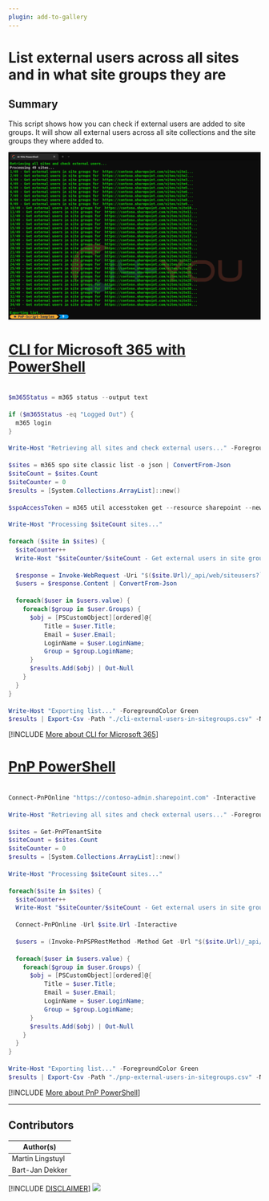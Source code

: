 ```yaml
---
plugin: add-to-gallery
---
```


# List external users across all sites and in what site groups they are

## Summary

This script shows how you can check if external users are added to site groups. It will show all external users across all site collections and the site groups they where added to.

![Example Screenshot](assets/example.png)
 
# [CLI for Microsoft 365 with PowerShell](#tab/cli-m365-ps)
```powershell

$m365Status = m365 status --output text

if ($m365Status -eq "Logged Out") {
  m365 login
}

Write-Host "Retrieving all sites and check external users..." -ForegroundColor Green

$sites = m365 spo site classic list -o json | ConvertFrom-Json
$siteCount = $sites.Count
$siteCounter = 0
$results = [System.Collections.ArrayList]::new()

$spoAccessToken = m365 util accesstoken get --resource sharepoint --new | ConvertFrom-Json

Write-Host "Processing $siteCount sites..."

foreach ($site in $sites) {
  $siteCounter++  
  Write-Host "$siteCounter/$siteCount - Get external users in site groups for $($site.Url)..." -ForegroundColor Green

  $response = Invoke-WebRequest -Uri "$($site.Url)/_api/web/siteusers?`$filter=IsShareByEmailGuestUser eq true&`$expand=Groups&`$select=Title,LoginName,Email,Groups/LoginName" -Method Get -Headers @{ Authorization = "Bearer $spoAccessToken"; Accept = "application/json;odata=nometadata" }
  $users = $response.Content | ConvertFrom-Json  

  foreach($user in $users.value) {
    foreach($group in $user.Groups) {
      $obj = [PSCustomObject][ordered]@{
          Title = $user.Title;
          Email = $user.Email;
          LoginName = $user.LoginName;
          Group = $group.LoginName;
      }
      $results.Add($obj) | Out-Null
    }
  }
}

Write-Host "Exporting list..." -ForegroundColor Green
$results | Export-Csv -Path "./cli-external-users-in-sitegroups.csv" -NoTypeInformation

```
[!INCLUDE [More about CLI for Microsoft 365](../../docfx/includes/MORE-CLIM365.md)]

# [PnP PowerShell](#tab/pnpps)
```powershell

Connect-PnPOnline "https://contoso-admin.sharepoint.com" -Interactive

Write-Host "Retrieving all sites and check external users..." -ForegroundColor Green

$sites = Get-PnPTenantSite
$siteCount = $sites.Count
$siteCounter = 0
$results = [System.Collections.ArrayList]::new()

Write-Host "Processing $siteCount sites..."

foreach($site in $sites) {
  $siteCounter++
  Write-Host "$siteCounter/$siteCount - Get external users in site groups for $($site.Url)..." -ForegroundColor Green
  
  Connect-PnPOnline -Url $site.Url -Interactive
    
  $users = (Invoke-PnPSPRestMethod -Method Get -Url "$($site.Url)/_api/web/siteusers?`$filter=IsShareByEmailGuestUser eq true&`$expand=Groups&`$select=Title,LoginName,Email,Groups/LoginName" -ContentType "application/json;odata=nometadata" -Raw -ErrorAction Ignore | ConvertFrom-Json)

  foreach($user in $users.value) {
    foreach($group in $user.Groups) {      
      $obj = [PSCustomObject][ordered]@{
          Title = $user.Title;
          Email = $user.Email;
          LoginName = $user.LoginName;
          Group = $group.LoginName;
      }
      $results.Add($obj) | Out-Null
    }
  }
}

Write-Host "Exporting list..." -ForegroundColor Green
$results | Export-Csv -Path "./pnp-external-users-in-sitegroups.csv" -NoTypeInformation

```
[!INCLUDE [More about PnP PowerShell](../../docfx/includes/MORE-PNPPS.md)]

***

## Contributors

| Author(s) |
|-----------|
| Martin Lingstuyl |
| Bart-Jan Dekker |


[!INCLUDE [DISCLAIMER](../../docfx/includes/DISCLAIMER.md)]
<img src="https://pnptelemetry.azurewebsites.net/script-samples/scripts/spo-list-site-externalusers-in-groups" aria-hidden="true" />
